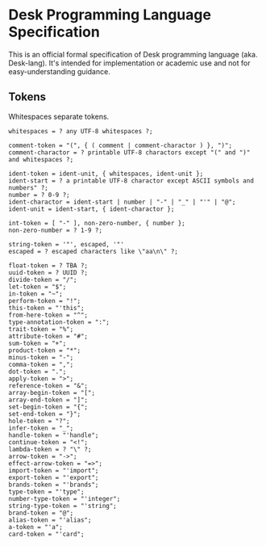 # Desk Programming Language Specification

This is an official formal specification of Desk programming language (aka. Desk-lang).
It's intended for implementation or academic use and not for easy-understanding guidance.

## Tokens

Whitespaces separate tokens.

```ebnf
whitespaces = ? any UTF-8 whitespaces ?;

comment-token = "(", { ( comment | comment-charactor ) }, ")";
comment-charactor = ? printable UTF-8 charactors except "(" and ")" and whitespaces ?;

ident-token = ident-unit, { whitespaces, ident-unit };
ident-start = ? a printable UTF-8 charactor except ASCII symbols and numbers" ?;
number = ? 0-9 ?;
ident-charactor = ident-start | number | "-" | "_" | "'" | "@";
ident-unit = ident-start, { ident-charactor };

int-token = [ "-" ], non-zero-number, { number };
non-zero-number = ? 1-9 ?;

string-token = '"', escaped, '"'
escaped = ? escaped characters like \"aa\n\" ?;

float-token = ? TBA ?;
uuid-token = ? UUID ?;
divide-token = "/";
let-token = "$";
in-token = "~";
perform-token = "!";
this-token = "'this";
from-here-token = "^";
type-annotation-token = ":";
trait-token = "%";
attribute-token = "#";
sum-token = "+";
product-token = "*";
minus-token = "-";
comma-token = ",";
dot-token = ".";
apply-token = ">";
reference-token = "&";
array-begin-token = "[";
array-end-token = "]";
set-begin-token = "{";
set-end-token = "}";
hole-token = "?";
infer-token = "_";
handle-token = "'handle";
continue-token = "<!";
lambda-token = ? "\" ?;
arrow-token = "->";
effect-arrow-token = "=>";
import-token = "'import";
export-token = "'export";
brands-token = "'brands";
type-token = "'type";
number-type-token = "'integer";
string-type-token = "'string";
brand-token = "@";
alias-token = "'alias";
a-token = "'a";
card-token = "'card";
```
